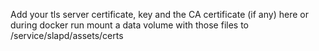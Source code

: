 Add your tls server certificate, key and the CA certificate (if any) here
or during docker run mount a data volume with those files to /service/slapd/assets/certs
